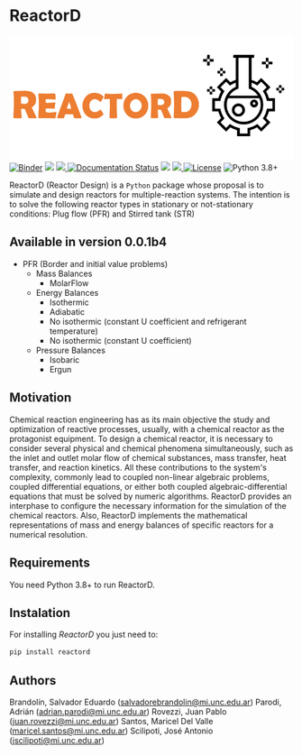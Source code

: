 # ReactorD

![logo](https://raw.githubusercontent.com/SalvadorBrandolin/ReactorD/main/logo.png)  
[![Binder](https://mybinder.org/badge_logo.svg)](https://mybinder.org/v2/gh/SalvadorBrandolin/ReactorD/HEAD)
<a href="https://codeclimate.com/github/SalvadorBrandolin/ReactorD/maintainability"><img src="https://api.codeclimate.com/v1/badges/a864fbe28176d9a5d410/maintainability" /></a>
<a href="https://github.com/SalvadorBrandolin/ReactorD/actions/workflows/ci.yml">
<img src="https://github.com/SalvadorBrandolin/ReactorD/actions/workflows/ci.yml/badge.svg">
</a> 
<a href='https://reactord.readthedocs.io/en/latest/?badge=latest'>
<img src='https://readthedocs.org/projects/reactord/badge/?version=latest'
alt='Documentation Status'/></a> <a href="https://github.com/leliel12/diseno_sci_sfw">
<img src="https://camo.githubusercontent.com/69644832889fa9dfcdb974614129be2fda8e4591989fd713a983a21e7fd8d1ad/68747470733a2f2f696d672e736869656c64732e696f2f62616467652f4469536f6674436f6d7043692d46414d41462d666664613030"></a>
<a href='https://pypi.org/project/reactord/'>
<img src='https://img.shields.io/pypi/v/reactord'>
</a>
[![License](https://img.shields.io/badge/License-MIT-blue.svg)](https://tldrlegal.com/license/mit-license)
![Python 3.8+](https://img.shields.io/badge/Python-3.8%2B-blue)

ReactorD (Reactor Design) is a `Python` package whose proposal is to simulate 
and design reactors for multiple-reaction systems. The intention is to solve 
the following reactor types in stationary or not-stationary conditions: Plug 
flow (PFR) and Stirred tank (STR) 

## Available in version 0.0.1b4
- PFR (Border and initial value problems)
    - Mass Balances
        - MolarFlow
    - Energy Balances
        - Isothermic
        - Adiabatic
        - No isothermic (constant U coefficient and refrigerant temperature)
        - No isothermic (constant U coefficient)
    - Pressure Balances
        - Isobaric
        - Ergun


## Motivation
Chemical reaction engineering has as its main objective the study and 
optimization of reactive processes, usually, with a chemical reactor as the 
protagonist equipment. To design a chemical reactor, it is necessary to 
consider several physical and chemical phenomena simultaneously, such as the 
inlet and outlet molar flow of chemical substances, mass transfer, heat 
transfer, and reaction kinetics. All these contributions to the system's 
complexity, commonly lead to coupled non-linear algebraic problems, coupled 
differential equations, or either both coupled algebraic-differential 
equations that must be solved by numeric algorithms. ReactorD provides an 
interphase to configure the necessary information for the simulation of the 
chemical reactors. Also, ReactorD implements the mathematical representations 
of mass and energy balances of specific reactors for a numerical resolution.

## Requirements
You need Python 3.8+ to run ReactorD.

## Instalation
For installing _ReactorD_ you just need to:

```sh
pip install reactord
```

## Authors
Brandolín, Salvador Eduardo
(<a href=salvadorebrandolin@mi.unc.edu.ar>salvadorebrandolin@mi.unc.edu.ar</a>)
Parodi, Adrián
(<a href=adrian.parodi@mi.unc.edu.ar>adrian.parodi@mi.unc.edu.ar</a>)
Rovezzi, Juan Pablo
(<a href=juan.rovezzi@mi.unc.edu.ar>juan.rovezzi@mi.unc.edu.ar</a>)
Santos, Maricel Del Valle
(<a href=maricel.santos@mi.unc.edu.ar>maricel.santos@mi.unc.edu.ar</a>)
Scilipoti, José Antonio
(<a href=jscilipoti@mi.unc.edu.ar>jscilipoti@mi.unc.edu.ar</a>)
